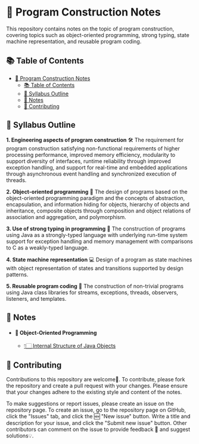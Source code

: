 # 📝 Program Construction Notes
This repository contains notes on the topic of program construction, covering topics such as object-oriented programming, strong typing, state machine representation, and reusable program coding.  

## 📚 Table of Contents
- [📝 Program Construction Notes](#-program-construction-notes)
  - [📚 Table of Contents](#-table-of-contents)
  - [🎯 Syllabus Outline](#-syllabus-outline)
  - [📜 Notes](#-notes)
  - [🤝 Contributing](#-contributing)

## 🎯 Syllabus Outline

**1. Engineering aspects of program construction** 🛠️
The requirement for program construction satisfying non-functional requirements of higher processing performance, improved memory efficiency, modularity to support diversity of interfaces, runtime reliability through improved exception handling, and support for real-time and embedded applications through asynchronous event handling and synchronized execution of threads.


**2. Object-oriented programming** 🧬
The design of programs based on the object-oriented programming paradigm and the concepts of abstraction, encapsulation, and information hiding for objects, hierarchy of objects and inheritance, composite objects through composition and object relations of association and aggregation, and polymorphism.


**3. Use of strong typing in programming** 💪
The construction of programs using Java as a strongly-typed language with underlying run-time system support for exception handling and memory management with comparisons to C as a weakly-typed language.


**4. State machine representation**   💻
Design of a program as state machines with object representation of states and transitions supported by design patterns.


**5. Reusable program coding** 🔄
The construction of non-trivial programs using Java class libraries for streams, exceptions, threads, observers, listeners, and templates.


## 📜 Notes
- #### 📝 Object-Oriented Programming
  - [👇🏻 Internal Structure of Java Objects](https://github.com/rajivaPavan/Program-Construction-Notes/blob/master/Object-Oriented-Programming/internal_structure_of_java_objects.md)


## 🤝 Contributing
Contributions to this repository are welcome🎉. To contribute, please fork the repository and create a pull request with your changes. Please ensure that your changes adhere to the existing style and content of the notes.

To make suggestions or report issues, please create an issue on the repository page. To create an issue, go to the repository page on GitHub, click the "Issues" tab, and click the 🆕 "New issue" button. Write a title and description for your issue, and click the "Submit new issue" button. Other contributors can comment on the issue to provide feedback 💬 and suggest solutions💡.

